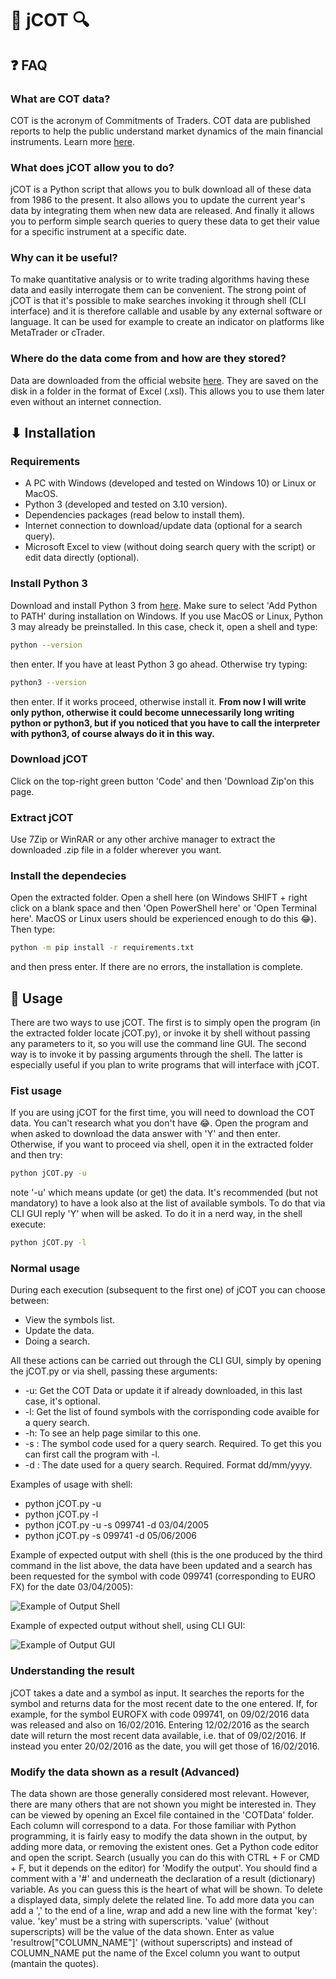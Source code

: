 # 🔎 jCOT 🔍
## ❓ FAQ
### What are COT data?
COT is the acronym of Commitments of Traders. COT data are published reports to help the public understand market dynamics of the main financial instruments. Learn more [here](https://www.cftc.gov/MarketReports/CommitmentsofTraders/index.htm).

### What does jCOT allow you to do?
jCOT is a Python script that allows you to bulk download all of these data from 1986 to the present. It also allows you to update the current year's data by integrating them when new data are released. And finally it allows you to perform simple search queries to query these data to get their value for a specific instrument at a specific date.

### Why can it be useful?
To make quantitative analysis or to write trading algorithms having these data and easily interrogate them can be convenient. The strong point of jCOT is that it's possible to make searches invoking it through shell (CLI interface) and it is therefore callable and usable by any external software or language. It can be used for example to create an indicator on platforms like MetaTrader or cTrader.

### Where do the data come from and how are they stored?
Data are downloaded from the official website [here](https://www.cftc.gov/MarketReports/CommitmentsofTraders/HistoricalCompressed/index.htm). They are saved on the disk in a folder in the format of Excel (.xsl). This allows you to use them later even without an internet connection.

## ⬇ Installation
### Requirements
   * A PC with Windows (developed and tested on Windows 10) or Linux or MacOS.
   * Python 3 (developed and tested on 3.10 version).
   * Dependencies packages (read below to install them).
   * Internet connection to download/update data (optional for a search query).
   * Microsoft Excel to view (without doing search query with the script) or edit data directly (optional).
### Install Python 3
Download and install Python 3 from [here](https://www.python.org/downloads/).
Make sure to select 'Add Python to PATH' during installation on Windows.
If you use MacOS or Linux, Python 3 may already be preinstalled. In this case, check it, open a shell and type:
```bash
python --version 
```
then enter. If you have at least Python 3 go ahead. Otherwise try typing:
```bash
python3 --version
```
then enter. If it works proceed, otherwise install it. **From now I will write only python, otherwise it could become unnecessarily long writing python or python3, but if you noticed that you have to call the interpreter with python3, of course always do it in this way.** 
### Download jCOT
Click on the top-right green button 'Code' and then 'Download Zip'on this page.
### Extract jCOT
Use 7Zip or WinRAR or any other archive manager to extract the downloaded .zip file in a folder wherever you want.
### Install the dependecies
Open the extracted folder. Open a shell here (on Windows SHIFT + right click on a blank space and then 'Open PowerShell here' or 'Open Terminal here'. MacOS or Linux users should be experienced enough to do this 😂). Then type:
```bash
python -m pip install -r requirements.txt
```
and then press enter. If there are no errors, the installation is complete. 

## 💪 Usage
There are two ways to use jCOT. The first is to simply open the program (in the extracted folder locate jCOT.py), or invoke it by shell without passing any parameters to it, so you will use the command line GUI. The second way is to invoke it by passing arguments through the shell. The latter is especially useful if you plan to write programs that will interface with jCOT.
### Fist usage
If you are using jCOT for the first time, you will need to download the COT data. You can't research what you don't have 😂. Open the program and when asked to download the data answer with 'Y' and then enter. Otherwise, if you want to proceed via shell, open it in the extracted folder and then try:
```bash
python jCOT.py -u
```
note '-u' which means update (or get) the data. It's recommended (but not mandatory) to have a look also at the list of available symbols. To do that via CLI GUI reply 'Y' when will be asked. To do it in a nerd way, in the shell execute:
```bash
python jCOT.py -l
```
### Normal usage
During each execution (subsequent to the first one) of jCOT you can choose between:
 * View the symbols list.
 * Update the data.
 * Doing a search.
 
All these actions can be carried out through the CLI GUI, simply by opening the jCOT.py or via shell, passing these arguments:
 * -u: Get the COT Data or update it if already downloaded, in this last case, it's optional.
 * -l: Get the list of found symbols with the corrisponding code avaible for a query search.
 * -h: To see an help page similar to this one.
 * -s <symbolCODE>: The symbol code used for a query search. Required. To get this you can first call the program with -l.
 * -d <date>: The date used for a query search. Required. Format dd/mm/yyyy.
 
 Examples of usage with shell:
 * python jCOT.py -u
 * python jCOT.py -l
 * python jCOT.py -u -s 099741 -d 03/04/2005
 * python jCOT.py -s 099741 -d 05/06/2006
  
Example of expected output with shell (this is the one produced by the third command in the list above, the data have been updated and a search has been requested for the symbol with code 099741 (corresponding to EURO FX) for the date 03/04/2005):
  
![Example of Output Shell](https://github.com/JuliusNixi/jCOT/blob/main/img/exampleresult.png?raw=true)
  
Example of expected output without shell, using CLI GUI:
  
![Example of Output GUI](https://github.com/JuliusNixi/jCOT/blob/main/img/exampleresultgui.png?raw=true)
  
### Understanding the result
jCOT takes a date and a symbol as input. It searches the reports for the symbol and returns data for the most recent date to the one entered. If, for example, for the symbol EUROFX with code 099741, on 09/02/2016 data was released and also on 16/02/2016. Entering 12/02/2016 as the search date will return the most recent data available, i.e. that of 09/02/2016. If instead you enter 20/02/2016 as the date, you will get those of 16/02/2016.

### Modify the data shown as a result (Advanced)
The data shown are those generally considered most relevant. However, there are many others that are not shown you might be interested in. They can be viewed by opening an Excel file contained in the 'COTData' folder. Each column will correspond to a data. For those familiar with Python programming, it is fairly easy to modify the data shown in the output, by adding more data, or removing the existent ones. Get a Python code editor and open the script. Search (usually you can do this with CTRL + F or CMD + F, but it depends on the editor) for 'Modify the output'. You should find a comment with a '#' and underneath the declaration of a result (dictionary) variable. As you can guess this is the heart of what will be shown. To delete a displayed data, simply delete the related line. To add more data you can add a ',' to the end of a line, wrap and add a new line with the format 'key': value. 'key' must be a string with superscripts. 'value' (without superscripts) will be the value of the data shown. Enter as value 'resultrow["COLUMN_NAME"]' (without superscripts) and instead of COLUMN_NAME put the name of the Excel column you want to output (mantain the quotes). 
